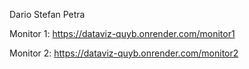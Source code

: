 Dario Stefan Petra

Monitor 1: https://dataviz-quyb.onrender.com/monitor1

Monitor 2: https://dataviz-quyb.onrender.com/monitor2
